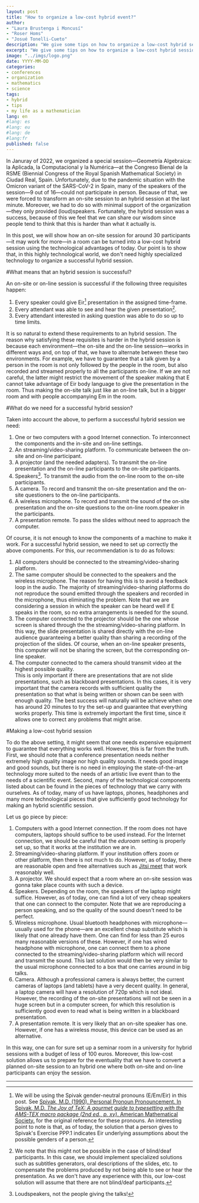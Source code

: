 ```yaml
---
layout: post
title: "How to organize a low-cost hybrid event?"
author:
- "Laura Brustenga i Moncusí"
- "Roser Homs"
- "Josué Tonelli-Cueto"
description: "We give some tips on how to organize a low-cost hybrid session for a scientific conference based on our own experience organizing one. The tips are intented to show how turn into hybrid an on-site session for around 30 people."
excerpt: "We give some tips on how to organize a low-cost hybrid session for a scientific conference based on our own experience organizing one. The tips are intented to show how turn into hybrid an on-site session for around 30 people."
image: "../imgs/logo.png"
date: YYYY-MM-DD
categories:
- conferences
- organization
- mathematics
- science
tags:
- hybrid
- tips
- my life as a mathematician
lang: en
#lang: es
#lang: eu
#lang: de
#lang:fr
published: false
---
```


In Januray of 2022, we organized a special session—Geometría Algebraica: la Aplicada, la Computacional y la Numérica—at the
Congreso Bienal de la RSME (Biennial Congress of the Royal Spanish Mathematical Society) in Ciudad Real, Spain. Unfortunately, due to the pandemic situation with the Omicron variant of the SARS-CoV-2 in Spain, many of the speakers of the session—9 out of 16—could not participate in person. Because of that, we were forced to transform an on-site session to an hybrid session at the last minute. Moreover, we had to do so with minimal support of the organization—they only provided (loud)speakers. Fortunately, the hybrid session was a success, because of this we feel that we can share our wisdom since people tend to think that this is harder than what it actually is.

In this post, we will show how an on-site session for around 30 participants—it may work for more—in a room can be turned into a low-cost hybrid session using the technological advantages of today. Our point is to show that, in this highly technological world, we don't need highly specialized technology to organize a successful hybrid session.

#What means that an hybrid session is successful?

An on-site or on-line session is successful if the following three requisites happen:
1. Every speaker could give Eir[^1] presentation in the assigned time-frame.
1. Every attendant was able to see and hear the given presentation[^2].
1. Every attendant interested in asking question was able to do so up to time limits.

[^1]: We will be using the Spivak gender-neutral pronouns (E/Em/Eir) in this post. See [Spivak, M.D. (1990). Personal Pronoun Pronouncement. In Spivak, M.D. *The Joy of TeX: A gourmet guide to typesetting with the AMS-TEX macro package (2nd ed., p. xv)*. American Mathematical Society.](https://tonellicueto.xyz/pdf/SpivakGenderNeutralPronouns.pdf#page=3) for the original reference for these pronouns. An interesting point to note is that, as of today, the solution that a person gives to Spivak's Exercise PPP.1 indicates Eir underlying assumptions about the possible genders of a person.
[^2]: We note that this might not be possible in the case of blind/deaf participants. In this case, we should implement specialized solutions such as subtitles generators, oral descriptions of the slides, etc. to compensate the problems produced by not being able to see or hear the presentation. As we don't have any experience with this, our low-cost solution will assume that there are not blind/deaf participants.

It is so natural to extend these requirements to an hybrid session. The reason why satisfying these requisites is harder in the hybrid session is because each environment—the on-site and the on-line session—works in different ways and, on top of that, we have to alternate between these two environments. For example, we have to guarantee that a talk given by a person in the room is not only followed by the people in the room, but also recorded and streamed properly to all the participants on-line. If we are not careful, the latter might restrict the movement of the speaker making that E cannot take advantage of Eir body language to give the presentation in the room. Thus making the on-site talk just like an on-line talk, but in a bigger room and with people accompanying Em in the room.

#What do we need for a successful hybrid session?

Taken into account the above, to perform a successful hybrid session we need:
1. One or two computers with a good Internet connection.
   To interconnect the components and the in-site and on-line settings.  
1. An streaming/video-sharing platform.
   To communicate between the on-site and on-line participant.
1. A projector (and the needed adapters).
   To transmit the on-line presentation and the on-line participants to the on-site participants.
1. Speakers[^ls].
   To transmit the audio from the on-line room to the on-site participants.
1. A camera.
   To record and transmit the on-site presentation and the on-site questioners to the on-line participants.
1. A wireless microphone.
   To record and transmit the sound of the on-site presentation and the on-site questions to the on-line room.speaker in the participants.
1. A presentation remote.
   To pass the slides without need to approach the computer.

[^ls]: Loudspeakers, not the people giving the talks!

Of course, it is not enough to know the components of a machine to make it work. For a successful hybrid session, we need to set up correctly the above components. For this, our recommendation is to do as follows:
1. All computers should be connected to the streaming/video-sharing platform.
1. The same computer should be connected to the speakers and the wireless microphone.
   The reason for having this is to avoid a feedback loop in the audio. The majority of streaming/video-sharing platforms do not reproduce the sound emitted through the speakers and recorded in the microphone, thus eliminating the problem. Note that we are considering a session in which the speaker can be heard well if E speaks in the room, so no extra arrangements is needed for the sound.
1. The computer connected to the projector should be the one whose screen is shared through the the streaming/video-sharing platform.
   In this way, the slide presentation is shared directly with the on-line audience guaranteeing a better quality than sharing a recording of the projection of the slides. Of course, when an on-line speaker presents, this computer will not be sharing the screen, but the corresponding on-line speaker.
1. The computer connected to the camera should transmit video at the highest possible quality.     
   This is only important if there are presentations that are not slide presentations, such as blackboard presentations. In this cases, it is very important that the camera records with sufficient quality the presentation so that what is being written or shown can be seen with enough quality.
The best success will naturally will be achieve when one has around 20 minutes to try the set-up and guarantee that everything works properly. This time is extremely important the first time, since it allows one to correct any problems that might arise.  

#Making a low-cost hybrid session

To do the above setting, it might seem that one needs expensive equipment to guarantee that everything works well. However, this is far from the truth. First, we should note that a conference presentation needs neither extremely high quality image nor high quality sounds. It needs good image and good sounds, but there is no need in employing the state-of-the-art technology more suited to the needs of an artistic live event than to the needs of a scientific event. Second, many of the technological components listed about can be found in the pieces of technology that we carry with ourselves. As of today, many of us have laptops, phones, headphones and many more technological pieces that give sufficiently good technology for making an hybrid scientific session.

Let us go piece by piece:
1. Computers with a good Internet connection.
   If the room does not have computers, laptops should suffice to be used instead. For the Internet connection, we should be careful that the *eduroam* setting is properly set up, so that it works at the institution we are in.
1. Streaming/video-sharing platform.
   If your institution offers zoom or other platform, then there is not much to do. However, as of today, there are reasonable open and free alternatives such as [Jitsi meet](https://meet.jit.si/) that work reasonably well.
1. A projector.
   We should expect that a room where an on-site session was gonna take place counts with such a device.
1. Speakers.
   Depending on the room, the speakers of the laptop might suffice. However, as of today, one can find a lot of very cheap speakers that one can connect to the computer. Note that we are reproducing a person speaking, and so the quality of the sound doesn't need to be perfect.
1. Wireless microphone.
   Usual bluetooth headphones with microphone—usually used for the phone—are an excellent cheap substitute which is likely that one already have them. One can find for less than 25 euros many reasonable versions of these. However, if one has wired headphone with microphone, one can connect them to a phone connected to the streaming/video-sharing platform which will record and transmit the sound. This last solution would then be very similar to the usual microphone connected to a box that one carries around in big talks.
1. Camera.
   Although a professional camera is always better, the current cameras of laptops (and tablets) have a very decent quality. In general, a laptop camera will have a resolution of 720p which is not ideal. However, the recording of the on-site presentations will not be seen in a huge screen but in a computer screen, for which this resolution is sufficiently good even to read what is being written in a blackboard presentation.
1. A presentation remote.
   It is very likely that an on-site speaker has one. However, if one has a wireless mouse, this device can be used as an alternative.

In this way, one can for sure set up a seminar room in a university for hybrid sessions with a budget of less of 100 euros. Moreover, this low-cost solution allows us to prepare for the eventuality that we have to convert a planned on-site session to an hybrid one where both on-site and on-line participants can enjoy the session.

***
